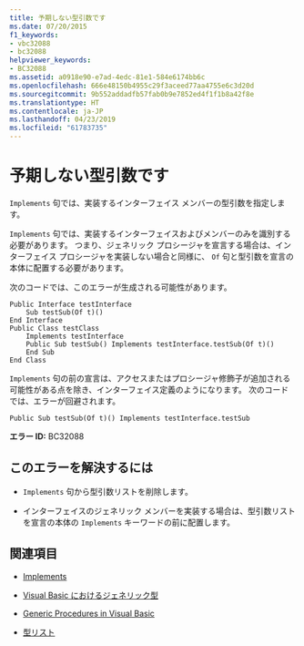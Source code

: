 ```yaml
---
title: 予期しない型引数です
ms.date: 07/20/2015
f1_keywords:
- vbc32088
- bc32088
helpviewer_keywords:
- BC32088
ms.assetid: a0918e90-e7ad-4edc-81e1-584e6174bb6c
ms.openlocfilehash: 666e48150b4955c29f3aceed77aa4755e6c3d20d
ms.sourcegitcommit: 9b552addadfb57fab0b9e7852ed4f1f1b8a42f8e
ms.translationtype: HT
ms.contentlocale: ja-JP
ms.lasthandoff: 04/23/2019
ms.locfileid: "61783735"
---
```

# <a name="type-arguments-unexpected"></a>予期しない型引数です
`Implements` 句では、実装するインターフェイス メンバーの型引数を指定します。  
  
 `Implements` 句では、実装するインターフェイスおよびメンバーのみを識別する必要があります。 つまり、ジェネリック プロシージャを宣言する場合は、インターフェイス プロシージャを実装しない場合と同様に、 `Of` 句と型引数を宣言の本体に配置する必要があります。  
  
 次のコードでは、このエラーが生成される可能性があります。  
  
```  
Public Interface testInterface  
    Sub testSub(Of t)()  
End Interface  
Public Class testClass  
    Implements testInterface  
    Public Sub testSub() Implements testInterface.testSub(Of t)()  
    End Sub  
End Class  
```  
  
 `Implements` 句の前の宣言は、アクセスまたはプロシージャ修飾子が追加される可能性がある点を除き、インターフェイス定義のようになります。 次のコードでは、エラーが回避されます。  
  
```  
Public Sub testSub(Of t)() Implements testInterface.testSub  
```  
  
 **エラー ID:** BC32088  
  
## <a name="to-correct-this-error"></a>このエラーを解決するには  
  
- `Implements` 句から型引数リストを削除します。  
  
- インターフェイスのジェネリック メンバーを実装する場合は、型引数リストを宣言の本体の `Implements` キーワードの前に配置します。  
  
## <a name="see-also"></a>関連項目

- [Implements](../../visual-basic/language-reference/statements/implements-clause.md)

- [Visual Basic におけるジェネリック型](../../visual-basic/programming-guide/language-features/data-types/generic-types.md)
- [Generic Procedures in Visual Basic](../../visual-basic/programming-guide/language-features/data-types/generic-procedures.md)
- [型リスト](../../visual-basic/language-reference/statements/type-list.md)
